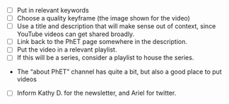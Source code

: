 - [ ] Put in relevant keywords
- [ ] Choose a quality keyframe (the image shown for the video)
- [ ] Use a title and description that will make sense out of context, since YouTube videos can get shared broadly.  
- [ ] Link back to the PhET page somewhere in the description.
- [ ] Put the video in a relevant playlist.  
- [ ] If this will be a series, consider a playlist to house the series. 
- The “about PhET” channel has quite a bit, but also a good place to put videos 
- [ ] Inform Kathy D. for the newsletter, and Ariel for twitter.
